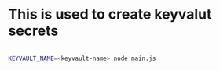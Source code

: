 # This is used to create keyvalut secrets

```bash

KEYVAULT_NAME=<keyvault-name> node main.js

```
